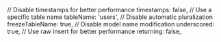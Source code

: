 // Disable timestamps for better performance
timestamps: false,
// Use a specific table name
tableName: 'users',
// Disable automatic pluralization
freezeTableName: true,
// Disable model name modification
underscored: true,
// Use raw insert for better performance
returning: false,
